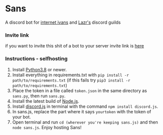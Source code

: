 # Sans
A discord bot for [internet ivans](https://discord.com/invite/5WamMCC) and [Lazr's](https://discord.gg/7ECUWDp) discord guilds
### Invite link
if you want to invite this shit of a bot to your server invite link is [here](https://discord.com/api/oauth2/authorize?client_id=754750158125924483&permissions=805431350&scope=bot)
### Instructions - selfhosting
1. Install [Python3.8](https://www.python.org/downloads/) or newer.
2. Install everything in requirements.txt with `pip install -r path/to/requirements.txt` (if this fails try `pip3 install -r path/to/requirements.txt`)
3. Place the token in a file called `token.json` in the same directory as `sans.py`, then run `sans.py`.
4. Install the latest build of [Node.js](https://nodejs.org/en/).
5. Install [discord.js](https://discord.js.org/#/) in terminal with the command `npm install discord.js`.
6. In sans.js, replace the part where it says `yourtoken` with the token of your bot.
7. Open terminal and run `cd (wherever you're keeping sans.js)` and then `node sans.js`.
Enjoy hosting Sans!
